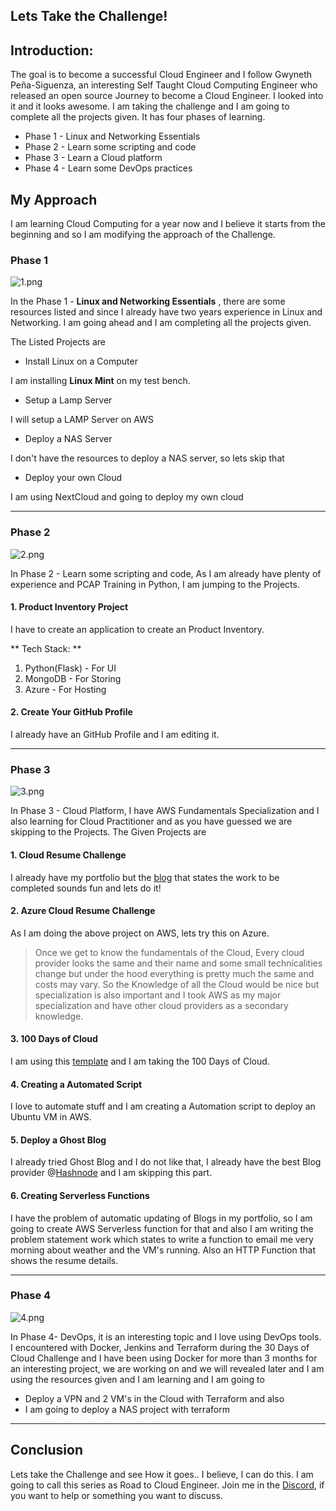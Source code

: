 ## Lets Take the Challenge!

## Introduction:
The goal is to become a successful Cloud Engineer and  I follow Gwyneth Peña-Siguenza, an interesting Self Taught Cloud Computing Engineer who released an open source Journey to become a Cloud Engineer. I looked into it and it looks awesome. I am taking the challenge and I am going to complete all the projects given. It has four phases of learning.

- Phase 1 - Linux and Networking Essentials
- Phase 2 - Learn some scripting and code
- Phase 3 - Learn a Cloud platform
- Phase 4 - Learn some DevOps practices

## My Approach

I am learning Cloud Computing for a year now and I believe it starts from the beginning and so I am modifying the approach of the Challenge.

### Phase 1

![1.png](https://cdn.hashnode.com/res/hashnode/image/upload/v1627288063573/UHeoVejxE.png)

In the Phase 1 - **Linux and Networking Essentials** , there are some resources listed and since I already have two years experience in Linux and Networking. I am going ahead and I am completing all the projects given.

The Listed Projects are 

- Install Linux on a Computer

I am installing **Linux Mint** on my test bench.

- Setup a Lamp Server

I will setup a LAMP Server on AWS

- Deploy a NAS Server

I don't have the resources to deploy a NAS server, so lets skip that

- Deploy your own Cloud

I am using NextCloud and going to deploy my own cloud

---

### Phase 2

![2.png](https://cdn.hashnode.com/res/hashnode/image/upload/v1627288176259/uGy7FFrrW.png)

In Phase 2 - Learn some scripting and code, As I am already have plenty of experience and PCAP Training in Python, I am jumping to the Projects. 

#### 1. Product Inventory Project

I have to create an application to create an Product Inventory.

** Tech Stack: **
1. Python(Flask) - For UI
2. MongoDB - For Storing
3. Azure - For Hosting

#### 2. Create Your GitHub Profile 
I already have an GitHub Profile and I am editing it.

---

### Phase 3 

![3.png](https://cdn.hashnode.com/res/hashnode/image/upload/v1627288547762/7VlfrPj8-.png)

In Phase 3 - Cloud Platform, I have AWS Fundamentals Specialization and I also learning for Cloud Practitioner and as you have guessed we are skipping to the Projects. The Given Projects are

#### 1. Cloud Resume Challenge
I already have my portfolio but the [blog](https://forrestbrazeal.com/2020/04/23/the-cloud-resume-challenge/) that states the work to be completed sounds fun and lets do it!


#### 2. Azure Cloud Resume Challenge
As I am doing the above project on AWS, lets try this on Azure. 

>Once we get to know the fundamentals of the Cloud, Every cloud provider looks the same and their name and some small technicalities change but under the hood everything is pretty much the same and costs may vary. So the Knowledge of all the Cloud would be nice but specialization is also important and I took AWS as my major specialization and have other cloud providers as a secondary knowledge.

#### 3. 100 Days of Cloud

I am using this [template](https://github.com/100DaysOfCloud/100DaysOfCloud) and I am taking the 100 Days of Cloud.

#### 4. Creating a Automated Script

I love to automate stuff and I am creating a Automation script to deploy an Ubuntu VM in AWS.

#### 5. Deploy a Ghost Blog

I already tried Ghost Blog and I do not like that, I already have the best Blog provider @[Hashnode](@hashnode) and I am skipping this part.

#### 6. Creating Serverless Functions

I have the problem of automatic updating of Blogs in my portfolio, so I am going to create AWS Serverless function for that and also I am writing the problem statement work which states to write a function to email me very morning about weather and the VM's running. Also an HTTP Function that shows the resume details.

---

### Phase 4


![4.png](https://cdn.hashnode.com/res/hashnode/image/upload/v1627288675437/9HviMIYjF.png)

In Phase 4- DevOps, it is an interesting topic and I love using DevOps tools. I encountered with Docker, Jenkins and Terraform during the 30 Days of Cloud Challenge and I have been using Docker for more than 3 months for an interesting project, we are working on and we will revealed later and I am using the resources given and I am learning and I am going to 

- Deploy a VPN and 2 VM's in the Cloud with Terraform and also
- I am going to deploy a NAS project with terraform

---

## Conclusion

Lets take the Challenge and see How it goes.. I believe, I can do this. I am going to call this series as Road to Cloud Engineer. Join me in the [Discord](https://discord.gg/qZbxkqDfsP), if you want to help or something you want to discuss.